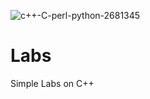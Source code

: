 
![c++-C-perl-python-2681345](https://user-images.githubusercontent.com/77900918/176791654-5999d566-85f4-4394-9a90-f94a9e26e322.gif)

# Labs

Simple Labs on C++
